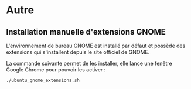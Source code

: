# Autre

## Installation manuelle d'extensions GNOME
L'environnement de bureau GNOME est installé par défaut et possède des extensions qui s'installent depuis le site officiel de GNOME.

La commande suivante permet de les installer, elle lance une fenêtre Google Chrome pour pouvoir les activer :

```sh
./ubuntu_gnome_extensions.sh
```	